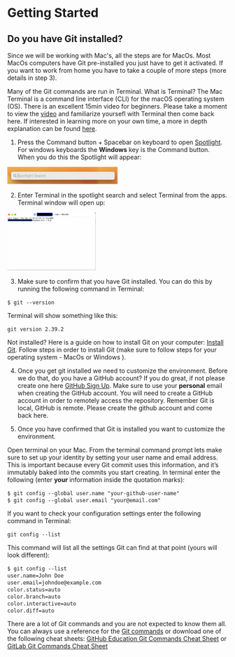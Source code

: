 # Getting Started

## Do you have Git installed?
Since we will be working with Mac's, all the steps are for MacOs. Most MacOs computers have Git pre-installed you just have to get it activated. If you want to work from home you have to take a couple of more steps (more details in step 3). 

Many of the Git commands are run in Terminal. What is Terminal? The Mac Terminal is a command line interface (CLI) for the macOS operating system (OS). There is an excellent 15min video for beginners. Please take a moment to view the [video](https://www.youtube.com/watch?v=aKRYQsKR46I) and familiarize yoursefl with Terminal then come back here. If interested in learning more on your own time, a more in depth explanation can be found [here](https://www.youtube.com/watch?v=ogWoUU2DXBU). 

1. Press the Command button + Spacebar on keyboard to open [Spotlight](https://support.apple.com/guide/mac-help/search-with-spotlight-mchlp1008/mac). For windows keyboards the **Windows** key is the Command button.  When you do this the Spotlight will appear:

<img src="images/spotlight.png" width="50%" height="50%">

2. Enter Terminal in the spotlight search and select Terminal from the apps. Terminal window will open up:

<img src="images/terminalwindow.png" width="40%" height="40%">


3. Make sure to confirm that you have Git installed. You can do this by running the following command in Terminal:
```
$ git --version
```
Terminal will show something like this:
```
git version 2.39.2
```

Not installed? Here is a guide on how to install Git on your computer: [Install Git](https://git-scm.com/book/en/v2/Getting-Started-Installing-Git). Follow steps in order to install Git (make sure to follow steps for your operating system - MacOs or Windows ). 

4. Once you get git installed we need to customize the environment. Before we do that, do you have a GitHub account? If you do great, if not please create one here [GitHub Sign Up](https://github.com/signup?ref_cta=Sign+up&ref_loc=header+logged+out&ref_page=%2F&source=header-home). Make sure to use your **personal** email when creating the GitHub account. You will need to create a GitHub account in order to remotely access the repository. Remember Git is local, GitHub is remote. Please create the github account and come back here.   

5. Once you have confirmed that Git is installed you want to customize the environment. 

Open terminal on your Mac. From the terminal command prompt lets make sure to set up your identity by setting your user name and email address. This is important because every Git commit uses this information, and it’s immutably baked into the commits you start creating. In terminal enter the following (enter **your** information inside the quotation marks): 
```
$ git config --global user.name "your-github-user-name"
$ git config --global user.email "your@email.com"
```

If you want to check your configuration settings enter the following command in Terminal:
```
git config --list
````
This command will list all the settings Git can find at that point (yours will look different):
```
$ git config --list
user.name=John Doe
user.email=johndoe@example.com
color.status=auto
color.branch=auto
color.interactive=auto
color.diff=auto
```
There are a lot of Git commands and you are not expected to know them all. You can always use a reference for the [Git commands](https://git-scm.com/book/en/v2/Appendix-C%3A-Git-Commands-Setup-and-Config) or download one of the following cheat sheets: 
[GitHub Education Git Commands Cheat Sheet](images/git-cheat-sheet-education.pdf) or [GitLab Git Commands Cheat Sheet](images/images/git-cheat-sheet.pdf)




